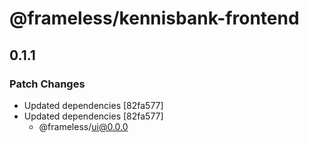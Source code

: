 # @frameless/kennisbank-frontend

## 0.1.1

### Patch Changes

- Updated dependencies [82fa577]
- Updated dependencies [82fa577]
  - @frameless/ui@0.0.0
